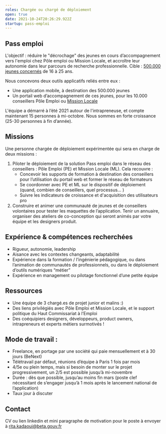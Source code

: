 ```yaml
---
roles: Chargée ou chargé de déploiement
open: true
date: 2021-10-24T20:26:29.922Z
startup: pass-emploi
---
```


## Pass emploi
L'objectif : réduire le "décrochage" des jeunes en cours d’accompagnement vers l'emploi chez Pôle emploi ou Mission Locale, et accroître leur autonomie dans leur parcours de recherche professionnelle. Cible : [500.000 jeunes concernés](https://www.lesechos.fr/economie-france/social/exclusif-le-revenu-dengagement-sera-recentre-sur-les-500000-jeunes-les-plus-precaires-1352484#:~:text=Pour%20rappel%2C%20le%20revenu%20d,jusqu'%C3%A0%20500%20euros%20mensuels.) de 16 à 25 ans. 

Nous concevons deux outils applicatifs reliés entre eux :
- Une application mobile, à destination des 500.000 jeunes
- Un portail web d’accompagnement de ces jeunes, pour les 10.000 conseillers Pôle Emploi ou [Mission Locale](https://travail-emploi.gouv.fr/ministere/service-public-de-l-emploi/article/missions-locales) 

L'équipe a démarré à l’été 2021 autour de l'intrapreneuse, et compte maintenant 15 personnes à mi-octobre. Nous sommes en forte croissance (25-30 personnes à fin d’année).

## Missions 
Une personne chargée de déploiement expérimentée qui sera en charge de deux missions :
1. Piloter le déploiement de la solution Pass emploi dans le réseau des conseillers : Pôle Emploi (PE) et Mission Locale (ML). Cela recouvre :
      - Concevoir les supports de formation à destination des conseillers pour l’utilisation du portail web et former le réseau de formateurs
      - Se coordonner avec PE et ML sur le dispositif de déploiement (quand, combien de conseillers, quel processus... )
      - Suivre les indicateurs de croissance et d'acquisition des utilisateurs pro 
2. Construire et animer une communauté de jeunes et de conseillers volontaires pour tester les maquettes de l’application. Tenir un annuaire, organiser des ateliers de co-conception qui seront animés par votre équipe et les designers produit.

## Expérience & compétences recherchées 
* Rigueur, autonomie, leadership
* Aisance avec les contextes changeants, adaptabilité
* Expérience dans la formation / l’ingénierie pédagogique, ou dans l’animation de communautés de professionnels, ou dans le déploiement d’outils numériques “métier”
* Expérience en management ou pilotage fonctionnel d’une petite équipe

## Ressources
* Une équipe de 3 chargé.es de projet junior et malins :)
* Des liens privilégiés avec Pôle Emploi et Mission Locale, et le support politique du Haut Commissariat à l’Emploi
* Des coéquipiers designers, développeurs, product owners, intrapreneurs et experts métiers surmotivés !

## Mode de travail :
* Freelance, en portage par une société qui paie mensuellement et à 30 jours (BeNext)
* Télétravail par défaut, réunions d’équipe à Paris 1 fois par mois
* 4/5e ou plein temps, mais si besoin de monter sur le projet progressivement, un 2/5 est possible jusqu’à mi-novembre
* Durée : dès que possible, jusqu’au moins fin mars (poste clef nécessitant de s’engager jusqu’à 1 mois après le lancement national de l’application) 
* Taux jour à discuter

## Contact 
CV ou lien linkedin et mini paragraphe de motivation pour le poste à envoyer à [rita.kadaoui@beta.gouv.fr](mailto:rita.kadaoui@beta.gouv.fr)
